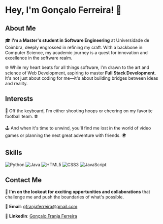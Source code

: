 <!--
**OFranjas/OFranjas** is a ✨ _special_ ✨ repository because its `README.md` (this file) appears on your GitHub profile.

Here are some ideas to get you started:

- 🔭 I’m currently working on ...
- 🌱 I’m currently learning ...
- 👯 I’m looking to collaborate on ...
- 🤔 I’m looking for help with ...
- 💬 Ask me about ...
- 📫 How to reach me: ...
- 😄 Pronouns: ...
- ⚡ Fun fact: ...
-->


# Hey, I'm Gonçalo Ferreira! 👋

## About Me
🎓 **I'm a Master's student in Software Engineering** at Universidade de Coimbra, deeply engrossed in refining my craft. With a backbone in Computer Science, my academic journey is a quest for innovation and excellence in the software realm.

🌐 While my heart beats for all things software, I'm drawn to the art and science of Web Development, aspiring to master **Full Stack Development**. It's not just about coding for me—it's about building bridges between ideas and reality.

## Interests
🏀 Off the keyboard, I'm either shooting hoops or cheering on my favorite football team. ⚽️

🕹️ And when it's time to unwind, you'll find me lost in the world of video games or planning the next great adventure with friends. 🌍

## Skills
![Python](https://img.shields.io/badge/Python-%233776AB.svg?&style=for-the-badge&logo=python&logoColor=white) ![Java](https://img.shields.io/badge/Java-%23ED8B00.svg?&style=for-the-badge&logo=java&logoColor=white) ![HTML5](https://img.shields.io/badge/HTML5-%23E34F26.svg?&style=for-the-badge&logo=html5&logoColor=white) ![CSS3](https://img.shields.io/badge/CSS3-%231572B6.svg?&style=for-the-badge&logo=css3&logoColor=white) ![JavaScript](https://img.shields.io/badge/JavaScript-%23F7DF1E.svg?&style=for-the-badge&logo=javascript&logoColor=black)

## Contact Me
🚀 **I'm on the lookout for exciting opportunities and collaborations** that challenge me and push the boundaries of what's possible.

📧 **Email**: [gfranjaferreira@gmail.com](mailto:gfranjaferreira@gmail.com)

🔗 **LinkedIn**: [Gonçalo Franja Ferreira](https://www.linkedin.com/in/gon%C3%A7alo-franja-ferreira/)
